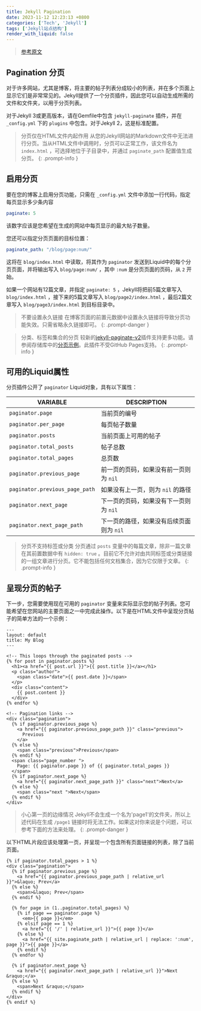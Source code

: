```yaml
---
title: Jekyll Pagination
date: 2023-11-12 12:23:13 +0800
categories: ['Tech', 'Jekyll']
tags: ['Jekyll站点结构']
render_with_liquid: false
---
```


> [参考原文](https://jekyllrb.com/docs/pagination/)



## Pagination 分页

对于许多网站，尤其是博客，将主要的帖子列表分成较小的列表，并在多个页面上显示它们是非常常见的。Jekyll提供了一个分页插件，因此您可以自动生成所需的文件和文件夹，以用于分页列表。

对于Jekyll 3或更高版本，请在Gemfile中包含 `jekyll-paginate` 插件，并在 `_config.yml` 下的 `plugins` 中包含。对于Jekyll 2，这是标准配置。

> 分页仅在HTML文件内起作用
> 从您的Jekyll网站的Markdown文件中无法进行分页。当从HTML文件中调用时，分页可以正常工作，该文件名为 `index.html` ，可选择地位于子目录中，并通过 `paginate_path` 配置值生成分页。
{: .prompt-info }

## 启用分页

要在您的博客上启用分页功能，只需在 `_config.yml` 文件中添加一行代码，指定每页显示多少条内容

```yaml
paginate: 5
```

该数字应该是您希望在生成的网站中每页显示的最大帖子数量。

您还可以指定分页页面的目标位置：

```yaml
paginate_path: "/blog/page:num/"
```

这将在 `blog/index.html` 中读取，将其作为 `paginator` 发送到Liquid中的每个分页页面，并将输出写入 `blog/page:num/` ，其中 `:num` 是分页页面的页码，从 `2` 开始。
	
如果一个网站有12篇文章，并指定 `paginate: 5` ，Jekyll将把前5篇文章写入 `blog/index.html` ，接下来的5篇文章写入 `blog/page2/index.html` ，最后2篇文章写入 `blog/page3/index.html` 到目标目录中。

> 不要设置永久链接
在博客页面的前置元数据中设置永久链接将导致分页功能失效。只需省略永久链接即可。
{: .prompt-danger }

> 分类、标签和集合的分页
较新的[jekyll-paginate-v2](https://github.com/sverrirs/jekyll-paginate-v2)插件支持更多功能。请参阅存储库中的[分页示例](https://github.com/sverrirs/jekyll-paginate-v2/tree/master/examples)。此插件不受GitHub Pages支持。
{: .prompt-info }


## 可用的Liquid属性

分页插件公开了 `paginator` Liquid对象，具有以下属性：

| VARIABLE                  | DESCRIPTION                                             |
| ------------------------------ | ------------------------------------------------------------ |
| `paginator.page`               | 当前页的编号                  |
| `paginator.per_page`           | 每页帖子数量                        |
| `paginator.posts`              | 当前页面上可用的帖子    |
| `paginator.total_posts`        | 帖子总数                               |
| `paginator.total_pages`        | 总页数                                 |
| `paginator.previous_page`      | 前一页的页码，如果没有前一页则为 `nil` |
| `paginator.previous_page_path` | 如果没有上一页，则为 `nil` 的路径 |
| `paginator.next_page`          | 下一页的页码，如果没有下一页则为 `nil` |
| `paginator.next_page_path`     | 下一页的路径，如果没有后续页面则为 `nil` |

> 分页不支持标签或分类
分页通过 `posts` 变量中的每篇文章，除非一篇文章在其前置数据中有 `hidden: true` 。目前它不允许对由共同标签或分类链接的一组文章进行分页。它不能包括任何文档集合，因为它仅限于文章。
{: .prompt-info }


## 呈现分页的帖子

下一步，您需要使用现在可用的 `paginator` 变量来实际显示您的帖子列表。您可能希望在您网站的主要页面之一中完成此操作。以下是在HTML文件中呈现分页帖子的简单方法的一个示例：

```
---
layout: default
title: My Blog
---

<!-- This loops through the paginated posts -->
{% for post in paginator.posts %}
  <h1><a href="{{ post.url }}">{{ post.title }}</a></h1>
  <p class="author">
    <span class="date">{{ post.date }}</span>
  </p>
  <div class="content">
    {{ post.content }}
  </div>
{% endfor %}

<!-- Pagination links -->
<div class="pagination">
  {% if paginator.previous_page %}
    <a href="{{ paginator.previous_page_path }}" class="previous">
      Previous
    </a>
  {% else %}
    <span class="previous">Previous</span>
  {% endif %}
  <span class="page_number ">
    Page: {{ paginator.page }} of {{ paginator.total_pages }}
  </span>
  {% if paginator.next_page %}
    <a href="{{ paginator.next_page_path }}" class="next">Next</a>
  {% else %}
    <span class="next ">Next</span>
  {% endif %}
</div>
```

> 小心第一页的边缘情况
Jekyll不会生成一个名为'page1'的文件夹，所以上述代码在生成 `/page1` 链接时将无法工作。如果这对你来说是个问题，可以参考下面的方法来处理。
{: .prompt-danger }

以下HTML片段应该处理第一页，并呈现一个包含所有页面链接的列表，除了当前页面。

```
{% if paginator.total_pages > 1 %}
<div class="pagination">
  {% if paginator.previous_page %}
    <a href="{{ paginator.previous_page_path | relative_url }}">&laquo; Prev</a>
  {% else %}
    <span>&laquo; Prev</span>
  {% endif %}

  {% for page in (1..paginator.total_pages) %}
    {% if page == paginator.page %}
      <em>{{ page }}</em>
    {% elsif page == 1 %}
      <a href="{{ '/' | relative_url }}">{{ page }}</a>
    {% else %}
      <a href="{{ site.paginate_path | relative_url | replace: ':num', page }}">{{ page }}</a>
    {% endif %}
  {% endfor %}

  {% if paginator.next_page %}
    <a href="{{ paginator.next_page_path | relative_url }}">Next &raquo;</a>
  {% else %}
    <span>Next &raquo;</span>
  {% endif %}
</div>
{% endif %}
```
